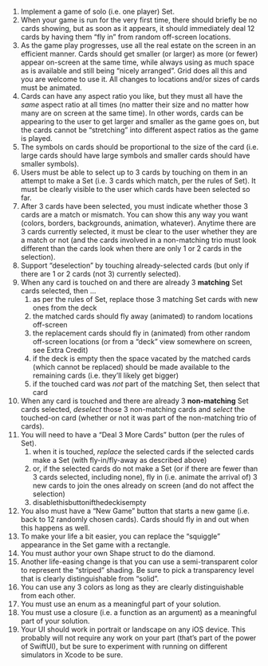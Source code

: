 1. Implement a game of solo (i.e. one player) Set.
2. When your game is run for the very first time, there should briefly be no cards showing, but as soon as it appears, it should immediately deal 12 cards by having them “fly in” from random off-screen locations.
3. As the game play progresses, use all the real estate on the screen in an efficient manner. Cards should get smaller (or larger) as more (or fewer) appear on-screen at the same time, while always using as much space as is available and still being “nicely arranged”. Grid does all this and you are welcome to use it. All changes to locations and/or sizes of cards must be animated.
4. Cards can have any aspect ratio you like, but they must all have the *same* aspect ratio at all times (no matter their size and no matter how many are on screen at the same time). In other words, cards can be appearing to the user to get larger and smaller as the game goes on, but the cards cannot be “stretching” into different aspect ratios as the game is played.
5. The symbols on cards should be proportional to the size of the card (i.e. large cards should have large symbols and smaller cards should have smaller symbols).
6. Users must be able to select up to 3 cards by touching on them in an attempt to make a Set (i.e. 3 cards which match, per the rules of Set). It must be clearly visible to the user which cards have been selected so far.
7. After 3 cards have been selected, you must indicate whether those 3 cards are a match or mismatch. You can show this any way you want (colors, borders, backgrounds, animation, whatever). Anytime there are 3 cards currently selected, it must be clear to the user whether they are a match or not (and the cards involved in a non-matching trio must look different than the cards look when there are only 1 or 2 cards in the selection).
8. Support “deselection” by touching already-selected cards (but only if there are 1 or 2 cards (not 3) currently selected).
9. When any card is touched on and there are already 3 **matching** Set cards selected, then ...
   1. as per the rules of Set, replace those 3 matching Set cards with new ones from the deck
   2. the matched cards should fly away (animated) to random locations off-screen
   3. the replacement cards should fly in (animated) from other random off-screen locations (or from a “deck” view somewhere on screen, see Extra Credit)
   4. if the deck is empty then the space vacated by the matched cards (which cannot be replaced) should be made available to the remaining cards (i.e. they’ll likely get bigger)
   5. if the touched card was *not* part of the matching Set, then select that card
10. When any card is touched and there are already 3 **non-matching** Set cards selected, *deselect* those 3 non-matching cards and *select* the touched-on card (whether or not it was part of the non-matching trio of cards).
11. You will need to have a “Deal 3 More Cards” button (per the rules of Set).
    1. when it is touched, *replace* the selected cards if the selected cards make a Set (with fly-in/fly-away as described above)
    2. or, if the selected cards do not make a Set (or if there are fewer than 3 cards selected, including none), fly in (i.e. animate the arrival of) 3 new cards to join the ones already on screen (and do not affect the selection)
    3. disablethisbuttonifthedeckisempty
12. You also must have a “New Game” button that starts a new game (i.e. back to 12 randomly chosen cards). Cards should fly in and out when this happens as well.
13. To make your life a bit easier, you can replace the “squiggle” appearance in the Set game with a rectangle.
14. You must author your own Shape struct to do the diamond.
15. Another life-easing change is that you can use a semi-transparent color to represent the “striped” shading. Be sure to pick a transparency level that is clearly distinguishable from “solid”.
16. You can use any 3 colors as long as they are clearly distinguishable from each other.
17. You must use an enum as a meaningful part of your solution.
18. You must use a closure (i.e. a function as an argument) as a meaningful part of your solution.
19. Your UI should work in portrait or landscape on any iOS device. This probably will not require any work on your part (that’s part of the power of SwiftUI), but be sure to experiment with running on different simulators in Xcode to be sure.